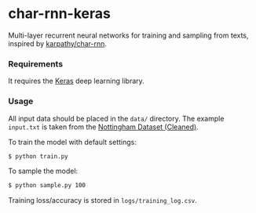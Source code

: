 # char-rnn-keras

Multi-layer recurrent neural networks for training and sampling from texts, inspired by [karpathy/char-rnn](https://github.com/karpathy/char-rnn).

### Requirements

It requires the [Keras](https://keras.io) deep learning library.

### Usage

All input data should be placed in the `data/` directory. The example `input.txt` is taken from the [Nottingham Dataset (Cleaned)](https://github.com/jukedeck/nottingham-dataset).

To train the model with default settings:
```bash
$ python train.py
```

To sample the model:
```bash
$ python sample.py 100
```

Training loss/accuracy is stored in `logs/training_log.csv`.
